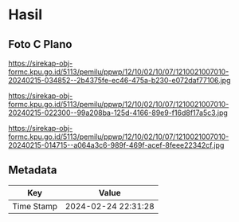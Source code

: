 # Hasil

## Foto C Plano

https://sirekap-obj-formc.kpu.go.id/5113/pemilu/ppwp/12/10/02/10/07/1210021007010-20240215-034852--2b4375fe-ec46-475a-b230-e072daf77106.jpg

https://sirekap-obj-formc.kpu.go.id/5113/pemilu/ppwp/12/10/02/10/07/1210021007010-20240215-022300--99a208ba-125d-4166-89e9-f16d8f17a5c3.jpg

https://sirekap-obj-formc.kpu.go.id/5113/pemilu/ppwp/12/10/02/10/07/1210021007010-20240215-014715--a064a3c6-989f-469f-acef-8feee22342cf.jpg


## Metadata

| Key        | Value               |
| ---------- | ------------------- |
| Time Stamp | 2024-02-24 22:31:28 |



